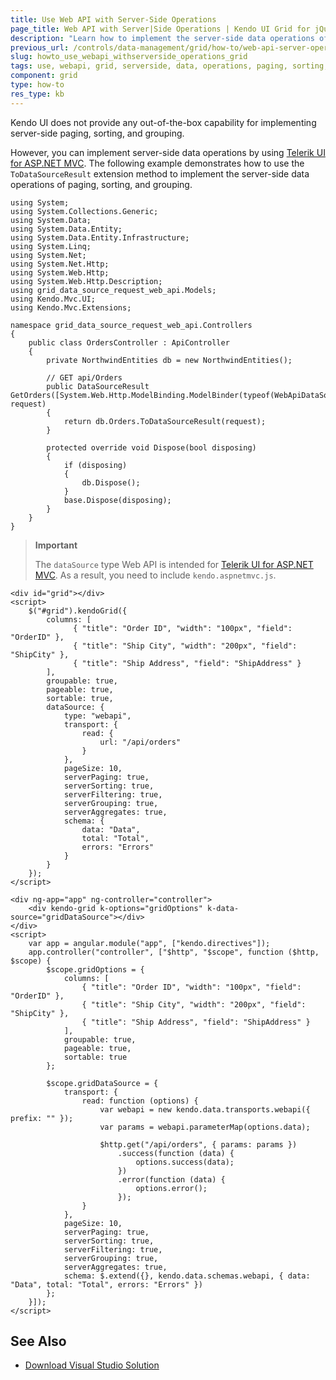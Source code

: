 ```yaml
---
title: Use Web API with Server-Side Operations
page_title: Web API with Server|Side Operations | Kendo UI Grid for jQuery
description: "Learn how to implement the server-side data operations of paging, sorting, and filtering with WebAPI and the jQuery Grid by Kendo UI."
previous_url: /controls/data-management/grid/how-to/web-api-server-operations, /controls/data-management/grid/how-to/binding/web-api-server-operations
slug: howto_use_webapi_withserverside_operations_grid
tags: use, webapi, grid, serverside, data, operations, paging, sorting, filtering
component: grid
type: how-to
res_type: kb
---
```


Kendo UI does not provide any out-of-the-box capability for implementing server-side paging, sorting, and grouping.

However, you can implement server-side data operations by using [Telerik UI for ASP.NET MVC](/aspnet-mvc). The following example demonstrates how to use the `ToDataSourceResult` extension method to implement the server-side data operations of paging, sorting, and grouping.

```Controller
using System;
using System.Collections.Generic;
using System.Data;
using System.Data.Entity;
using System.Data.Entity.Infrastructure;
using System.Linq;
using System.Net;
using System.Net.Http;
using System.Web.Http;
using System.Web.Http.Description;
using grid_data_source_request_web_api.Models;
using Kendo.Mvc.UI;
using Kendo.Mvc.Extensions;

namespace grid_data_source_request_web_api.Controllers
{
    public class OrdersController : ApiController
    {
        private NorthwindEntities db = new NorthwindEntities();

        // GET api/Orders
        public DataSourceResult GetOrders([System.Web.Http.ModelBinding.ModelBinder(typeof(WebApiDataSourceRequestModelBinder))]DataSourceRequest request)
        {
            return db.Orders.ToDataSourceResult(request);
        }

        protected override void Dispose(bool disposing)
        {
            if (disposing)
            {
                db.Dispose();
            }
            base.Dispose(disposing);
        }
    }
}
```

> **Important**
>
> The `dataSource` type Web API is intended for [Telerik UI for ASP.NET MVC](/aspnet-mvc). As a result, you need to include `kendo.aspnetmvc.js`.



```jQuery
<div id="grid"></div>
<script>
    $("#grid").kendoGrid({
        columns: [
              { "title": "Order ID", "width": "100px", "field": "OrderID" },
              { "title": "Ship City", "width": "200px", "field": "ShipCity" },
              { "title": "Ship Address", "field": "ShipAddress" }
        ],
        groupable: true,
        pageable: true,
        sortable: true,
        dataSource: {
            type: "webapi",
            transport: {
                read: {
                    url: "/api/orders"
                }
            },
            pageSize: 10,
            serverPaging: true,
            serverSorting: true,
            serverFiltering: true,
            serverGrouping: true,
            serverAggregates: true,
            schema: {
                data: "Data",
                total: "Total",
                errors: "Errors"
            }
        }
    });
</script>
```
```Angular
<div ng-app="app" ng-controller="controller">
    <div kendo-grid k-options="gridOptions" k-data-source="gridDataSource"></div>
</div>
<script>
    var app = angular.module("app", ["kendo.directives"]);
    app.controller("controller", ["$http", "$scope", function ($http, $scope) {
        $scope.gridOptions = {
            columns: [
                { "title": "Order ID", "width": "100px", "field": "OrderID" },
                { "title": "Ship City", "width": "200px", "field": "ShipCity" },
                { "title": "Ship Address", "field": "ShipAddress" }
            ],
            groupable: true,
            pageable: true,
            sortable: true
        };

        $scope.gridDataSource = {
            transport: {
                read: function (options) {
                    var webapi = new kendo.data.transports.webapi({ prefix: "" });
                    var params = webapi.parameterMap(options.data);

                    $http.get("/api/orders", { params: params })
                        .success(function (data) {
                            options.success(data);
                        })
                        .error(function (data) {
                            options.error();
                        });
                }
            },
            pageSize: 10,
            serverPaging: true,
            serverSorting: true,
            serverFiltering: true,
            serverGrouping: true,
            serverAggregates: true,
            schema: $.extend({}, kendo.data.schemas.webapi, { data: "Data", total: "Total", errors: "Errors" })
        };
    }]);
</script>
```

## See Also

* [Download Visual Studio Solution](https://github.com/telerik/kendo-examples-asp-net-mvc/tree/master/grid-data-source-request-web-api)
